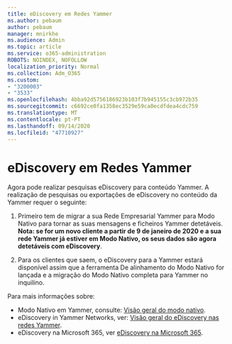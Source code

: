 ```yaml
---
title: eDiscovery em Redes Yammer
ms.author: pebaum
author: pebaum
manager: mnirkhe
ms.audience: Admin
ms.topic: article
ms.service: o365-administration
ROBOTS: NOINDEX, NOFOLLOW
localization_priority: Normal
ms.collection: Adm_O365
ms.custom:
- "3200003"
- "3533"
ms.openlocfilehash: 4bba92d5756186923b103f7b945155c3cb972b35
ms.sourcegitcommit: c6692ce0fa1358ec3529e59ca0ecdfdea4cdc759
ms.translationtype: MT
ms.contentlocale: pt-PT
ms.lasthandoff: 09/14/2020
ms.locfileid: "47710927"
---
```

# <a name="ediscovery-in-yammer-networks"></a>eDiscovery em Redes Yammer

Agora pode realizar pesquisas eDiscovery para conteúdo Yammer.  A realização de pesquisas ou exportações de eDiscovery no conteúdo da Yammer requer o seguinte:

1. Primeiro tem de migrar a sua Rede Empresarial Yammer para Modo Nativo para tornar as suas mensagens e ficheiros Yammer detetáveis. **Nota: se for um novo cliente a partir de 9 de janeiro de 2020 e a sua rede Yammer já estiver em Modo Nativo, os seus dados são agora detetáveis com eDiscovery**.

2. Para os clientes que saem, o eDiscovery para a Yammer estará disponível assim que a ferramenta De alinhamento do Modo Nativo for lançada e a migração do Modo Nativo completa para Yammer no inquilino.

Para mais informações sobre:

- Modo Nativo em Yammer, consulte: [Visão geral do modo nativo](https://docs.microsoft.com/yammer/configure-your-yammer-network/overview-native-mode).
- eDiscovery in Yammer Networks, ver: [Visão geral do eDiscovery nas redes Yammer](https://docs.microsoft.com/yammer/manage-security-and-compliance/overview-of-ediscovery).
- eDiscovery na Microsoft 365, ver [eDiscovery na Microsoft 365](https://docs.microsoft.com/microsoft-365/compliance/ediscovery).
